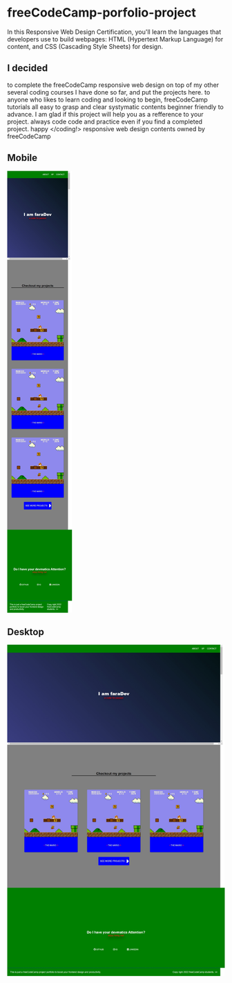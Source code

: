 # freeCodeCamp-porfolio-project
In this Responsive Web Design Certification, you'll learn the languages that developers use to build webpages: HTML (Hypertext Markup Language) for content, and CSS (Cascading Style Sheets) for design.





## I decided
to complete the freeCodeCamp responsive web design on top of my other several coding courses I have done so far, and put the projects here. to anyone who likes to learn coding and looking to begin, freeCodeCamp tutorials all easy to grasp and clear systymatic contents beginner friendly to advance. I am glad if this project will help you as a refference to your project. always code code and practice even if you find a completed project. happy </coding!> responsive web design contents owned by freeCodeCamp



## Mobile

![](https://github.com/faradeen-ja/freeCodeCamp-porfolio-project/blob/0da847327c2b82eb356cc32a2d00d60c4747af9c/Mobile%20device.jpeg)


## Desktop

![](https://github.com/faradeen-ja/freeCodeCamp-porfolio-project/blob/7828608837110210f494f071b45dbed663c6d3dc/Desktoop.jpeg)
